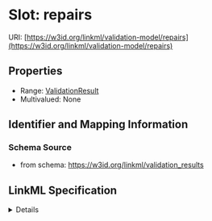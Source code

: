 # Slot: repairs

URI: [https://w3id.org/linkml/validation-model/repairs](https://w3id.org/linkml/validation-model/repairs)



<!-- no inheritance hierarchy -->




## Properties

* Range: [ValidationResult](ValidationResult.md)
* Multivalued: None







## Identifier and Mapping Information







### Schema Source


* from schema: https://w3id.org/linkml/validation_results




## LinkML Specification

<details>
```yaml
name: repairs
from_schema: https://w3id.org/linkml/validation_results
rank: 1000
alias: repairs
domain_of:
- RepairOperation
range: ValidationResult

```
</details>